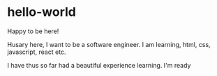 # hello-world

Happy to be here!

Husary here, I want to be a software engineer.
I am learning, html, css, javascript, react etc.

I have thus so far had a beautiful experience learning.
I'm ready
